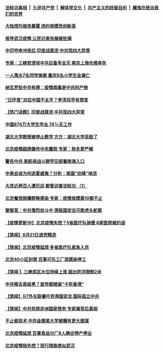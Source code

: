 

####  [法轮功真相](../../../../basic/blob/master/README.md?t=06222031) &nbsp;|&nbsp; [九评共产党](../../../../9ping.md/blob/master/README.md?t=06222031) &nbsp;|&nbsp; [解体党文化](../../../../jtdwh.md/blob/master/README.md?t=06222031)  &nbsp;|&nbsp; [共产主义的终极目的](../../../../gczydzjmd.md/blob/master/README.md?t=06222031) &nbsp;|&nbsp; [魔鬼在统治我们的世界](../../../../mgztzwmdsj.md/blob/master/README.md?t=06222031) 

#### [大陆信托接连暴雷 违约规模恐创新高](../pages/prog204/a102876775.md?t=06222031) 

#### [报导武汉疫情 公民记者张展被批捕](../pages/prog204/a102876772.md?t=06222031) 

#### [中印夺命冲突后 印度战意浓 中共现四大异常](../pages/prog204/a102876753.md?t=06222031) 

#### [专家：三峡若溃坝中共后备军全灭 南京上海也难幸免](../pages/prog204/a102876678.md?t=06222031) 

#### [一人落水7名同学施救 重庆8名小学生全溺亡](../pages/prog204/a102876737.md?t=06222031) 

#### [纳瓦罗批中共有罪：疫情病毒是中共的产物](../pages/prog204/a102876724.md?t=06222031) 

#### [“日环食”对应中国不太平？李淳风早有预言](../pages/prog204/a102876695.md?t=06222031) 

#### [【热门话题】印度战意浓 中共现四大异常](../pages/prog204/a102876679.md?t=06222031) 

#### [中国874万大学生毕业 74%无工作](../pages/prog204/a102876672.md?t=06222031) 

#### [湖北大学教授被停止教学 方方：湖北大学丢脸了](../pages/prog204/a102876601.md?t=06222031) 

#### [北京疫情超想像传中央震怒 专家：秋冬更严峻](../pages/prog204/a102876560.md?t=06222031) 

#### [警告中共 美航母战斗群罕见部署南海入口](../pages/prog204/a102876580.md?t=06222031) 

#### [中美会谈为何选夏威夷？分析：美国“劝降”味浓](../pages/prog204/a102876546.md?t=06222031) 

#### [大连近两百人遭厄运 都曾迫害法轮功 （1）](../pages/prog204/a102876534.md?t=06222031) 

#### [北京餐馆频爆群聚感染 专家：疫情规模乘10都不止](../pages/prog204/a102876511.md?t=06222031) 


#### [黎智英：中共激烈权斗中 港版国安法可能虎头蛇尾](../pages/prog204/a102876477.md?t=06222031) 


#### [【疫情更新19】北京疫情失控？5省医疗队驰援 8家医院被约谈](../pages/prog204/a102876465.md?t=06222031) 

#### [【禁闻】6月21日退党精选](../pages/prog204/a102876452.md?t=06222031) 

#### [【禁闻】北京疫情延烧 多省医疗队紧急入京](../pages/prog204/a102876435.md?t=06222031) 

#### [北京40小区封禁 百事可乐工厂现感染停工](../pages/prog204/a102876437.md?t=06222031) 

#### [【禁闻 】三峡库区水位持续上涨 超出防洪限制2米](../pages/prog204/a102876422.md?t=06222031) 

#### [中共喉舌高级黑？宣传图暗谕“卡死香港”](../pages/prog204/a102876339.md?t=06222031) 

#### [【禁闻】G7外长联署吁弃港国安法 国际孤立中共](../pages/prog204/a102876384.md?t=06222031) 

#### [【禁闻】中共免除非洲国家债务 专家揭背后真相](../pages/prog204/a102876375.md?t=06222031) 

#### [不止偷技术 中共金援美大学被曝有更大图谋](../pages/prog204/a102876337.md?t=06222031) 

#### [北京疫情延烧 百事食品分厂8人确诊停产停业](../pages/prog204/a102876308.md?t=06222031) 

#### [北京疫情陷失控？现行措施类似武汉](../pages/prog204/a102876279.md?t=06222031) 

